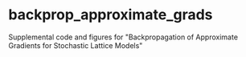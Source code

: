 # backprop_approximate_grads
Supplemental code and figures for "Backpropagation of Approximate Gradients for Stochastic Lattice Models"
